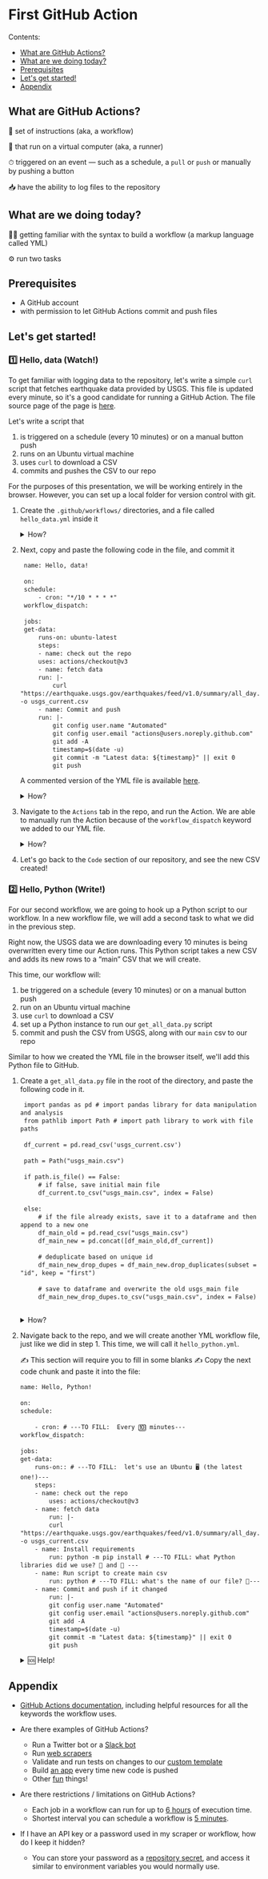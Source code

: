 # First GitHub Action

Contents:

- [What are GitHub Actions?](#what-are-github-actions)
- [What are we doing today?](#what-are-we-doing-today)
- [Prerequisites](#before-we-begin)
- [Let's get started!](#lets-get-started)
- [Appendix](#appendix)

## What are GitHub Actions?

📝 set of instructions (aka, a workflow)

🏃 that run on a virtual computer (aka, a runner)

⏱ triggered on an event — such as a schedule, a `pull` or `push` or manually by pushing a button

📥 have the ability to log files to the repository

## What are we doing today?

🧑‍💻 getting familiar with the syntax to build a workflow (a markup language called YML)

⚙️ run two tasks

## Prerequisites

- A GitHub account
- with permission to let GitHub Actions commit and push files

## Let's get started!

### 1️⃣ Hello, data (Watch!)

To get familiar with logging data to the repository, let's write a simple `curl` script that fetches earthquake data provided by USGS. This file is updated every minute, so it's a good candidate for running a GitHub Action.
The file source page of the page is [here](https://earthquake.usgs.gov/earthquakes/feed/v1.0/csv.php).

Let's write a script that

1. is triggered on a schedule (every 10 minutes) or on a manual button push
2. runs on an Ubuntu virtual machine
3. uses `curl` to download a CSV
4. commits and pushes the CSV to our repo

For the purposes of this presentation, we will be working entirely in the browser. However, you can set up a local folder for version control with git.

1. Create the `.github/workflows/` directories, and a file called `hello_data.yml` inside it

   <details>

   <summary>How?</summary>

   ![](screenshots/Screenshot%202023-04-10%20at%202.17.28%20PM.png)
   </details>

2. Next, copy and paste the following code in the file, and commit it

   ```
    name: Hello, data!

    on:
    schedule:
        - cron: "*/10 * * * *"
    workflow_dispatch:

    jobs:
    get-data:
        runs-on: ubuntu-latest
        steps:
        - name: check out the repo
        uses: actions/checkout@v3
        - name: fetch data
        run: |-
            curl "https://earthquake.usgs.gov/earthquakes/feed/v1.0/summary/all_day.csv" -o usgs_current.csv
        - name: Commit and push
        run: |-
            git config user.name "Automated"
            git config user.email "actions@users.noreply.github.com"
            git add -A
            timestamp=$(date -u)
            git commit -m "Latest data: ${timestamp}" || exit 0
            git push
   ```

   A commented version of the YML file is available [here](.github/workflows/01_hello_data.yml).

   <details>
   <summary>How?</summary>
   ![](screenshots/Screenshot%202023-04-10%20at%202.26.11%20PM.png)
   </details>

3. Navigate to the `Actions` tab in the repo, and run the Action.
   We are able to manually run the Action because of the `workflow_dispatch` keyword we added to our YML file.

   <details>
   <summary>How?</summary>

   ![](screenshots/Screenshot%202023-04-10%20at%202.33.20%20PM.png)

   </details>

4. Let's go back to the `Code` section of our repository, and see the new CSV created!

### 2️⃣ Hello, Python (Write!)

For our second workflow, we are going to hook up a Python script to our workflow. In a new workflow file, we will add a second task to what we did in the previous step.

Right now, the USGS data we are downloading every 10 minutes is being overwritten every time our Action runs. This Python script takes a new CSV and adds its new rows to a “main” CSV that we will create.

This time, our workflow will:

1. be triggered on a schedule (every 10 minutes) or on a manual button push
2. run on an Ubuntu virtual machine
3. use `curl` to download a CSV
4. set up a Python instance to run our `get_all_data.py` script
5. commit and push the CSV from USGS, along with our `main` csv to our repo

Similar to how we created the YML file in the browser itself, we'll add this Python file to GitHub.

1. Create a `get_all_data.py` file in the root of the directory, and paste the following code in it.

   ```
    import pandas as pd # import pandas library for data manipulation and analysis
    from pathlib import Path # import path library to work with file paths

    df_current = pd.read_csv('usgs_current.csv')

    path = Path("usgs_main.csv")

    if path.is_file() == False:
        # if false, save initial main file
        df_current.to_csv("usgs_main.csv", index = False)

    else:
        # if the file already exists, save it to a dataframe and then append to a new one
        df_main_old = pd.read_csv("usgs_main.csv")
        df_main_new = pd.concat([df_main_old,df_current])

        # deduplicate based on unique id
        df_main_new_drop_dupes = df_main_new.drop_duplicates(subset = "id", keep = "first")

        # save to dataframe and overwrite the old usgs_main file
        df_main_new_drop_dupes.to_csv("usgs_main.csv", index = False)


   ```

   <details>
   <summary>How?</summary>

   ![](screenshots/Screenshot%202023-04-07%20at%2012.10.32%20PM.png)

   </details>

2. Navigate back to the repo, and we will create another YML workflow file, just like we did in step 1. This time, we will call it `hello_python.yml`.

   ✍️ This section will require you to fill in some blanks ✍️
   Copy the next code chunk and paste it into the file:

   ```
   name: Hello, Python!

   on:
   schedule:

       - cron: # ---TO FILL:  Every 🔟 minutes---
   workflow_dispatch:

   jobs:
   get-data:
       runs-on:: # ---TO FILL:  let's use an Ubuntu 🖥️ (the latest one!)---
       steps:
       - name: check out the repo
           uses: actions/checkout@v3
       - name: fetch data
           run: |-
           curl "https://earthquake.usgs.gov/earthquakes/feed/v1.0/summary/all_day.csv" -o usgs_current.csv
       - name: Install requirements
           run: python -m pip install # ---TO FILL: what Python libraries did we use? 🐼 and 🚗 ---
       - name: Run script to create main csv
           run: python # ---TO FILL: what's the name of our file? 🐍---
       - name: Commit and push if it changed
           run: |-
           git config user.name "Automated"
           git config user.email "actions@users.noreply.github.com"
           git add -A
           timestamp=$(date -u)
           git commit -m "Latest data: ${timestamp}" || exit 0
           git push
   ```

    <details>
    <summary>🆘 Help!</summary>

   ```
    name: Hello, Python!

    on:
    schedule:
        - cron: "*/10 * * * *"
    workflow_dispatch:

    jobs:
    get-data:
        runs-on: ubuntu-latest # ---TO FILL:  let's use an Ubuntu 🖥️ (the latest one!)---
        steps:
            - name: check out the repo
            uses: actions/checkout@v3
            - name: fetch data
            run: |-
                curl "https://earthquake.usgs.gov/earthquakes/feed/v1.0/summary/all_day.csv" -o usgs_current.csv
            - name: Install requirements
            run: python -m pip install pandas pathlib # ---TO FILL: what Python libraries did we use? 🐼 and 🚗 ---
            - name: Run script to create main csv
            run: python get_all_data.py # ---TO FILL: what's the name of our file? 🐍---
            - name: Commit and push if it changed
            run: |-
                git config user.name "Automated"
                git config user.email "actions@users.noreply.github.com"
                git add -A
                timestamp=$(date -u)
                git commit -m "Latest data: ${timestamp}" || exit 0
                git push

   ```

    </details>

## Appendix

- [GitHub Actions documentation](https://docs.github.com/en/actions/learn-github-actions/understanding-github-actions), including helpful resources for all the keywords the workflow uses.

- Are there examples of GitHub Actions?

  - Run a Twitter bot or a [Slack bot](https://github.com/aadittambe/slack-bot)
  - Run [web scrapers](https://github.com/aadittambe/thanksgiving-travel)
  - Validate and run tests on changes to our [custom template](https://github.com/WPMedia/generator-custom-template/blob/dev/.github/workflows/validate.yml)
  - Build [an app](https://github.com/aadittambe/aadittambe.com/blob/main/.github/workflows/deploy.yml) every time new code is pushed
  - Other [fun](https://github.com/aadittambe/kindle-cost-scraper) things!

- Are there restrictions / limitations on GitHub Actions?

  - Each job in a workflow can run for up to [6 hours](https://docs.github.com/en/actions/learn-github-actions/usage-limits-billing-and-administration) of execution time.
  - Shortest interval you can schedule a workflow is [5 minutes](https://docs.github.com/en/actions/using-workflows/workflow-syntax-for-github-actions).

- If I have an API key or a password used in my scraper or workflow, how do I keep it hidden?
  - You can store your password as a [repository secret](https://docs.github.com/en/actions/security-guides/encrypted-secrets), and access it similar to environment variables you would normally use.
